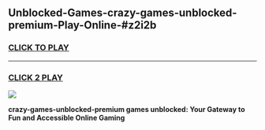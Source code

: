 
## Unblocked-Games-crazy-games-unblocked-premium-Play-Online-#z2i2b
<h3>
<a href="https://premium.freeplayer.one?title=crazy-games-unblocked-premium&ref=27F">CLICK TO PLAY</a></h3>
<hr>

<h3>
<a href="https://premium.freeplayer.one?title=crazy-games-unblocked-premium&ref=27F">CLICK 2 PLAY</a>
  
</h3>

<a href="https://premium.freeplayer.one?title=crazy-games-unblocked-premium&ref=27F"><img src="https://clearcache.store/games.png"></a>


**crazy-games-unblocked-premium games unblocked: Your Gateway to Fun and Accessible Online Gaming**
